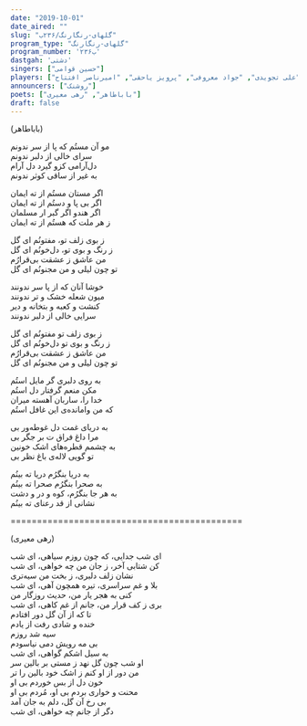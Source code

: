 ```yaml
---
date: "2019-10-01"
date_aired: ""
slug: "گلهای-رنگارنگ/۲۳۶ب"
program_type: "گلهای-رنگارنگ"
program_number: '۲۳۶ب'
dastgah: 'دشتی'
singers: ["حسین قوامی"]
players: ["مجید وفادار", "علی تجویدی", "جواد معروفی", "پرویز یاحقی", "امیرناصر افتتاح"]
announcers: ["روشنک"]
poets: ["باباطاهر", "رهی معیری"]
draft: false
---
```


(باباطاهر)  

مو آن مستُم که پا از سر ندونم  
سرای خالی از دلبر ندونم  
دل‌آرامی کزو گیرد دل آرام  
به غیر از ساقی کوثر ندونم  

اگر مستان مستُم از ته ایمان  
اگر بی پا و دستُم از ته ایمان  
اگر هندو اگر گبر ار مسلمان  
ز هر ملت که هستُم از ته ایمان  

ز بوی زلف تو، مفتونُم ای گل  
ز رنگ و بوی تو، دل‌خونُم ای گل  
من عاشق ز عشقت بی‌قرارُم  
تو چون لیلی و من مجنونُم ای گل  

خوشا آنان که از پا سر ندونند  
میون شعله خشک و تر ندونند  
کنشت و کعبه و بتخانه و دیر  
سرایی خالی از دلبر ندونند  

ز بوی زلف تو مفتونُم ای گل  
ز رنگ و بوی تو دل‌خونُم ای گل  
من عاشق ز عشقت بی‌قرارُم  
تو چون لیلی و من مجنونُم ای گل  

به روی دلبری گر مایل استُم  
مكن منعم گرفتار دل‌ استُم  
خدا را، ساربان آهسته میران  
كه من وامانده‌ی این غافل استُم  

به دریای غمت دل غوطه‌ور بی  
مرا داغ فراق ت بر جگر بی  
به چشمم قطره‌های اشک خونین  
تو گویی لاله‌ی باغ نظر بی  

به دریا بنگرُم دریا ته بینُم  
به صحرا بنگرُم صحرا ته بینُم  
به هر جا بنگرُم، کوه و در و دشت  
نشانی از قد رعنای ته بینُم  

============================================  

(رهی معیری)  

ای شب جدایی، که چون روزم سیاهی، ای شب  
کن شتابی آخر، ز جان من چه خواهی، ای شب  
نشان زلف دلبری، ز بخت من سیه‌تری  
بلا و غم سراسری، تیره همچون آهی، ای شب  
کنی به هجر یار من، حدیث روزگار من  
بری ز کف قرار من، جانم از غم کاهی، ای شب  
تا که از آن گل دور افتادم  
خنده و شادی رفت از یادم  
سیه شد روزم  
بی مه رویش دمی نیاسودم  
به سیل اشکم گواهی، ای شب  
او شب چون گل نهد ز مستی بر بالین سر  
من دور از او کنم ز اشک خود بالین را تر  
خون دل از بس خوردم بی او  
محنت و خواری بردم بی او، مُردم بی او  
بی رخ آن گل، دلم به جان آمد  
دگر از جانم چه خواهی، ای شب  

